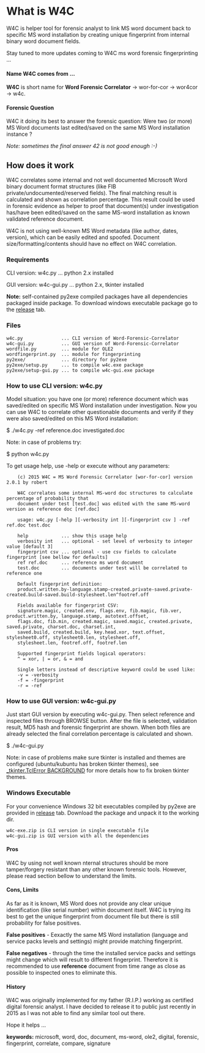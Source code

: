 # What is W4C
W4C is helper tool for forensic analyst to link MS word document back to specific 
 MS word installation by creating unique fingerprint from internal binary word document fields.

Stay tuned to more updates coming to W4C ms word forensic fingerprinting ...
 
#### Name W4C comes from ...
**W4C** is short name for **Word Forensic Correlator** -> wor-for-cor -> wor4cor -> w4c.

#### Forensic Question
W4C it doing its best to answer the forensic question: Were two (or more) MS Word
 documents last edited/saved on the same MS Word installation instance ?

_Note: sometimes the final answer 42 is not good enough :-)_

## How does it work
W4C correlates some internal and not well documented Microsoft Word binary document 
 format structures (like FIB private/undocumented/reserved fields). The final matching result is
 calculated and shown as correlation percentage. This result could be used in forensic evidence
 as helper to proof that document(s) under investigation has/have been edited/saved on the same
 MS-word installation as known validated reference document.

W4C is not using well-known MS Word metadata (like author, dates, version), which can be easily
 edited and spoofed. Document size/formatting/contents should have no effect on W4C correlation.

### Requirements
CLI version: w4c.py     ... python 2.x installed

GUI version: w4c-gui.py ... python 2.x, tkinter installed

**Note:** self-contained py2exe compiled packages have all dependencies packaged inside package.
 To download windows executable package go to the [release](releases) tab.
 
### Files
    w4c.py              ... CLI version of Word-Forensic-Correlator
    w4c-gui.py          ... GUI version of Word-Forensic-Correlator
    wordfile.py         ... module for OLE2
    wordfingerprint.py  ... module for fingerprinting
    py2exe/             ... directory for py2exe
    py2exe/setup.py     ... to compile w4c.exe package
    py2exe/setup-gui.py ... to compile w4c-gui.exe package

### How to use CLI version: w4c.py
Model situation: you have one (or more) reference document which was saved/edited on 
 specific MS Word installation under investigation. Now you can use W4C to correlate
 other questionable documents and verify if they were also saved/edited on this MS Word
 installation:

$ ./w4c.py -ref reference.doc investigated.doc

Note: in case of problems try: 

$ python w4c.py 

To get usage help, use -help or execute without any parameters:

        (c) 2015 W4C = MS Word Forensic Correlator [wor-for-cor] version 2.0.1 by robert

        W4C correlates some internal MS-word doc structures to calculate percentage of probability that
        document under test [test.doc] was edited with the same MS-word version as reference doc [ref.doc]

        usage: w4c.py [-help ][-verbosity int ][-fingerprint csv ] -ref ref.doc test.doc

        help            ... show this usage help
        verbosity int   ... optional - set level of verbosity to integer value [default 3]
        fingerprint csv ... optional - use csv fields to calculate fingerprint [see bellow for defaults]
        ref ref.doc     ... reference ms word document
        test.doc        ... documents under test will be correlated to reference one

        Default fingerprint definition:
        product.written.by-language.stamp-created.private-saved.private-created.build-saved.build-stylesheet.len^footref.off

        Fields available for fingerprint CSV:
        signature.magic, created.env, flags.env, fib.magic, fib.ver, product.written.by, language.stamp, autotext.offset,
        flags.doc, fib.min, created.magic, saved.magic, created.private, saved.private, charset.doc, charset.int, 
        saved.build, created.build, key.head.xor, text.offset, stylesheet0.off, stylesheet0.len, stylesheet.off, 
        stylesheet.len, footref.off, footref.len

        Supported fingerprint fields logical operators:
        ^ = xor, | = or, & = and

        Single letters instead of descriptive keyword could be used like:
        -v = -verbosity
        -f = -fingerprint
        -r = -ref

### How to use GUI version: w4c-gui.py
Just start GUI version by executing w4c-gui.py. Then select reference and inspected files through BROWSE button.
After the file is selected, validation result, MD5 hash and forensic fingerprint are shown. When both files are
already selected the final correlation percentage is calculated and shown.

$ ./w4c-gui.py

Note: in case of problems make sure tkinter is installed and themes are configured (ubuntu/kubuntu has broken tkinter themes),
 see [_tkinter.TclError BACKGROUND](https://jehurst.wordpress.com/tag/tk-interface/) for more details how to fix broken tkinter themes.
 
### Windows Executable
For your convenience Windows 32 bit executables compiled by py2exe are provided in [release](releases) tab. Download the package and unpack it to the working dir.

    w4c-exe.zip is CLI version in single executable file
    w4c-gui.zip is GUI version with all the dependencies
     
#### Pros
W4C by using not well known nternal structures should be more tamper/forgery resistant than any other known forensic tools.
 However, please read section bellow to understand the limits.

#### Cons, Limits
As far as it is known, MS Word does not provide any clear unique identification (like serial number) within document itself. 
 W4C is trying its best to get the unique fingerprint from document file but there is still probability for false positives.
 
 **False positives** - Eexactly the same MS Word installation (language and service packs levels and settings) might provide matching fingerprint.
 
 **False negatives** - through the time the installed service packs and settings might change which will result to different fingerprint. 
 Therefore it is recommended to use **reference** document from time range as close as possible to inspected ones to eliminate this. 

#### History
W4C was originally implemented for my father (R.I.P.) working as certified digital forensic analyst. I have decided
 to release it to public just recently in 2015 as I was not able to find any similar tool out there. 

Hope it helps ...

**keywords:** microsoft, word, doc, document, ms-word, ole2, digital, forensic, fingerprint, correlate, compare, signature

